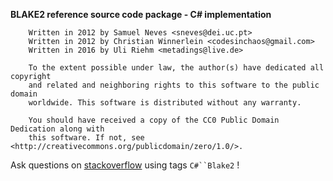 ﻿
**﻿BLAKE2 reference source code package - C# implementation**

```
	Written in 2012 by Samuel Neves <sneves@dei.uc.pt>
	Written in 2012 by Christian Winnerlein <codesinchaos@gmail.com>
	Written in 2016 by Uli Riehm <metadings@live.de>

	To the extent possible under law, the author(s) have dedicated all copyright
	and related and neighboring rights to this software to the public domain
	worldwide. This software is distributed without any warranty.

	You should have received a copy of the CC0 Public Domain Dedication along with
	this software. If not, see <http://creativecommons.org/publicdomain/zero/1.0/>.
```

Ask questions on [stackoverflow](http://stackoverflow.com/questions/tagged/c%23+blake2) using tags `C#``Blake2` !

